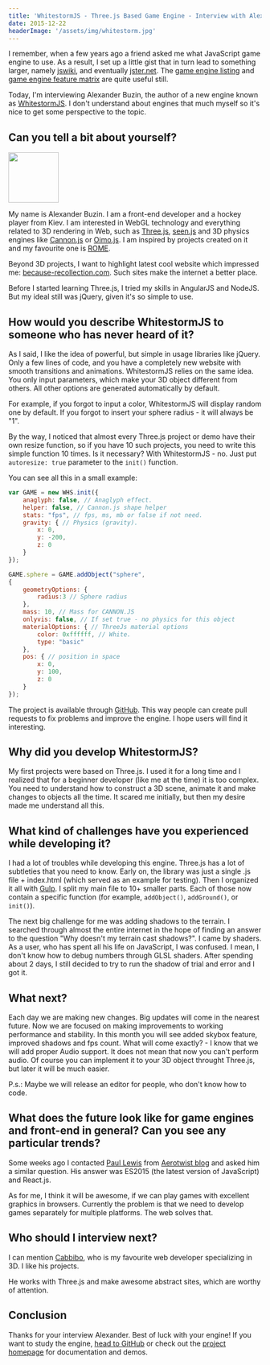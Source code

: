 ```yaml
---
title: 'WhitestormJS - Three.js Based Game Engine - Interview with Alexander Buzin'
date: 2015-12-22
headerImage: '/assets/img/whitestorm.jpg'
---
```


I remember, when a few years ago a friend asked me what JavaScript game engine to use. As a result, I set up a little gist that in turn lead to something larger, namely [jswiki](https://github.com/bebraw/jswiki), and eventually [jster.net](http://jster.net/). The [game engine listing](https://github.com/bebraw/jswiki/wiki/Game-Engines) and [game engine feature matrix](https://github.com/bebraw/jswiki/wiki/Game-engine-feature-matrix) are quite useful still.

Today, I'm interviewing Alexander Buzin, the author of a new engine known as [WhitestormJS](http://whitestormjs.xyz/). I don't understand about engines that much myself so it's nice to get some perspective to the topic.

## Can you tell a bit about yourself?

<p>
<span class="author">
  <img src="https://www.gravatar.com/avatar/e002d265845b7625ef396bf74763e31d?s=200" alt"Alexander Buzin" class='author' width='100' height='100' />
</span>
</p>

My name is Alexander Buzin. I am a front-end developer and a hockey player from Kiev. I am interested in WebGL technology and everything related to 3D rendering in Web, such as [Three.js](http://threejs.org/), [seen.js](http://seenjs.io/) and 3D physics engines like [Cannon.js](http://www.cannonjs.org/) or [Oimo.js](https://github.com/lo-th/Oimo.js/). I am inspired by projects created on it and my favourite one is [ROME](http://www.ro.me/).

Beyond 3D projects, I want to highlight latest cool website which impressed me: [because-recollection.com](because-recollection.com).
Such sites make the internet a better place.

Before I started learning Three.js, I tried my skills in AngularJS and NodeJS. But my ideal still was jQuery, given it's so simple to use.

## How would you describe WhitestormJS to someone who has never heard of it?

As I said, I like the idea of powerful, but simple in usage libraries like jQuery. Only a few lines of code, and you have a completely new website with smooth transitions and animations. WhitestormJS relies on the same idea. You only input parameters, which make your 3D object different from others. All other options are generated automatically by default.

For example, if you forgot to input a color, WhitestormJS will display random one by default. If you forgot to insert your sphere radius - it will always be "1".

By the way, I noticed that almost every Three.js project or demo have their own resize function, so if you have 10 such projects, you need to write this simple function 10 times. Is it necessary? With WhitestormJS - no. Just put `autoresize: true` parameter to the `init()` function.

You can see all this in a small example:

```javascript
var GAME = new WHS.init({
    anaglyph: false, // Anaglyph effect.
    helper: false, // Cannon.js shape helper
    stats: "fps", // fps, ms, mb or false if not need.
    gravity: { // Physics (gravity).
        x: 0,
        y: -200,
        z: 0
    }
});

GAME.sphere = GAME.addObject("sphere",
{
    geometryOptions: {
        radius:3 // Sphere radius
    },
    mass: 10, // Mass for CANNON.JS
    onlyvis: false, // If set true - no physics for this object
    materialOptions: { // ThreeJs material options
        color: 0xffffff, // White.
        type: "basic"
    },
    pos: { // position in space
        x: 0,
        y: 100,
        z: 0
    }
});
```

The project is available through [GitHub](https://github.com/sasha240100/WhitestormJS). This way people can create pull requests to fix problems and improve the engine. I hope users will find it interesting.

## Why did you develop WhitestormJS?

My first projects were based on Three.js. I used it for a long time and I realized that for a beginner developer (like me at the time) it is too complex. You need to understand how to construct a 3D scene, animate it and make changes to objects all the time. It scared me initially, but then my desire made me understand all this.

## What kind of challenges have you experienced while developing it?

I had a lot of troubles while developing this engine. Three.js has a lot of subtleties that you need to know. Early on, the library was just a single .js file + index.html (which served as an example for testing). Then I organized it all with [Gulp](http://gulpjs.com/). I split my main file to 10+ smaller parts. Each of those now contain a specific function (for example, `addObject()`, `addGround()`, or `init()`).

The next big challenge for me was adding shadows to the terrain. I searched through almost the entire internet in the hope of finding an answer to the question "Why doesn't my terrain cast shadows?". I came by shaders. As a user, who has spent all his life on JavaScript, I was confused. I mean, I don't know how to debug numbers through GLSL shaders. After spending about 2 days, I still decided to try to run the shadow of trial and error and I got it.

## What next?

Each day we are making new changes. Big updates will come in the nearest future. Now we are focused on making improvements to working performance and stability. In this month you will see added skybox feature, improved shadows and fps count.
What will come exactly? - I know that we will add proper Audio support. It does not mean that now you can't perform audio. Of course you can implement it to your 3D object throught Three.js, but later it will be much easier.

P.s.: Maybe we will release an editor for people, who don't know how to code.

## What does the future look like for game engines and front-end in general? Can you see any particular trends?

Some weeks ago I contacted [Paul Lewis](ttps://twitter.com/aerotwist) from [Aerotwist blog](https://aerotwist.com/) and asked him a similar question. His answer was ES2015 (the latest version of JavaScript) and React.js.

As for me, I think it will be awesome, if we can play games with excellent graphics in browsers. Currently the problem is that we need to develop games separately for multiple platforms. The web solves that.

## Who should I interview next?
I can mention [Cabbibo](https://twitter.com/Cabbibo), who is my favourite web developer specializing in 3D. I like his projects.

He works with Three.js and make awesome abstract sites, which are worthy of attention.

## Conclusion

Thanks for your interview Alexander. Best of luck with your engine! If you want to study the engine, [head to GitHub](https://github.com/sasha240100/WhitestormJS) or check out the [project homepage](http://whitestormjs.xyz/) for documentation and demos.
